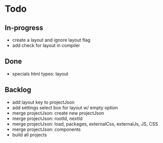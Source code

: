 # Todo

## In-progress

- create a layout and ignore layout flag
- add check for layout in compiler

## Done

- specials html types: layout

## Backlog

- add layout key to projectJson
- add settings select box for layout w/ empty option
- merge projectJson: create new projectJson
- merge projectJson: rootId, nextId
- merge projectJson: load, packages, externalCss, externalJs, JS, CSS
- merge projectJson: components
- build all projects
